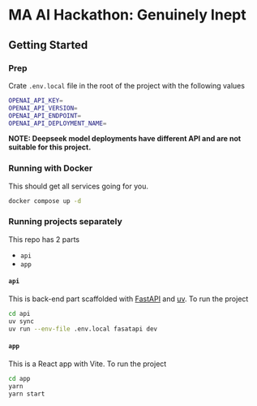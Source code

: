# MA AI Hackathon: Genuinely Inept

## Getting Started

### Prep
Crate `.env.local` file in the root of the project with the following values

```bash
OPENAI_API_KEY=
OPENAI_API_VERSION=
OPENAI_API_ENDPOINT=
OPENAI_API_DEPLOYMENT_NAME=
```

**NOTE: Deepseek model deployments have different API and are not suitable for this project.**

### Running with Docker

This should get all services going for you.

```bash
docker compose up -d
```

### Running projects separately

This repo has 2 parts 
- `api`
- `app`

#### `api`

This is back-end part scaffolded with [FastAPI](https://fastapi.tiangolo.com/#create-it) and [uv](https://docs.astral.sh/uv/getting-started/installation/). To run the project

```bash
cd api
uv sync
uv run --env-file .env.local fasatapi dev
```

#### `app`

This is a React app with Vite. To run the project

```bash
cd app
yarn
yarn start
```